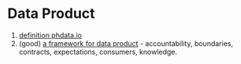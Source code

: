 # Data Product

1. [definition phdata.io](https://offers.phdata.io/hubfs/Checklists/Data%20Product%20Definition%20Checklist\_D2.pdf)
2. (good) [a framework for data product](https://www.datasciencecentral.com/data-product-framework/) - accountability, boundaries, contracts, expectations, consumers, knowledge.
